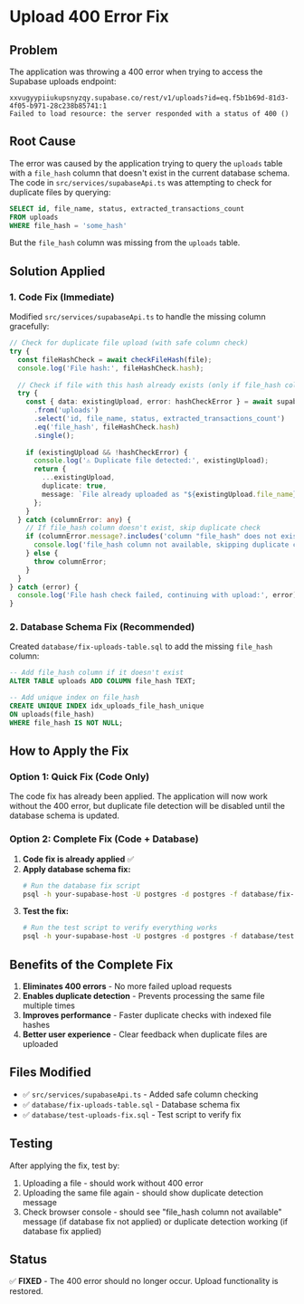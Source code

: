 # Upload 400 Error Fix

## Problem
The application was throwing a 400 error when trying to access the Supabase uploads endpoint:
```
xxvugyypiiukupsnyzqy.supabase.co/rest/v1/uploads?id=eq.f5b1b69d-81d3-4f05-b971-28c238b85741:1
Failed to load resource: the server responded with a status of 400 ()
```

## Root Cause
The error was caused by the application trying to query the `uploads` table with a `file_hash` column that doesn't exist in the current database schema. The code in `src/services/supabaseApi.ts` was attempting to check for duplicate files by querying:

```sql
SELECT id, file_name, status, extracted_transactions_count 
FROM uploads 
WHERE file_hash = 'some_hash'
```

But the `file_hash` column was missing from the `uploads` table.

## Solution Applied

### 1. Code Fix (Immediate)
Modified `src/services/supabaseApi.ts` to handle the missing column gracefully:

```typescript
// Check for duplicate file upload (with safe column check)
try {
  const fileHashCheck = await checkFileHash(file);
  console.log('File hash:', fileHashCheck.hash);
  
  // Check if file with this hash already exists (only if file_hash column exists)
  try {
    const { data: existingUpload, error: hashCheckError } = await supabase
      .from('uploads')
      .select('id, file_name, status, extracted_transactions_count')
      .eq('file_hash', fileHashCheck.hash)
      .single();
    
    if (existingUpload && !hashCheckError) {
      console.log('⚠️ Duplicate file detected:', existingUpload);
      return {
        ...existingUpload,
        duplicate: true,
        message: `File already uploaded as "${existingUpload.file_name}" with ${existingUpload.extracted_transactions_count || 0} transactions extracted.`
      };
    }
  } catch (columnError: any) {
    // If file_hash column doesn't exist, skip duplicate check
    if (columnError.message?.includes('column "file_hash" does not exist')) {
      console.log('file_hash column not available, skipping duplicate check');
    } else {
      throw columnError;
    }
  }
} catch (error) {
  console.log('File hash check failed, continuing with upload:', error);
}
```

### 2. Database Schema Fix (Recommended)
Created `database/fix-uploads-table.sql` to add the missing `file_hash` column:

```sql
-- Add file_hash column if it doesn't exist
ALTER TABLE uploads ADD COLUMN file_hash TEXT;

-- Add unique index on file_hash
CREATE UNIQUE INDEX idx_uploads_file_hash_unique 
ON uploads(file_hash) 
WHERE file_hash IS NOT NULL;
```

## How to Apply the Fix

### Option 1: Quick Fix (Code Only)
The code fix has already been applied. The application will now work without the 400 error, but duplicate file detection will be disabled until the database schema is updated.

### Option 2: Complete Fix (Code + Database)
1. **Code fix is already applied** ✅
2. **Apply database schema fix:**
   ```bash
   # Run the database fix script
   psql -h your-supabase-host -U postgres -d postgres -f database/fix-uploads-table.sql
   ```
3. **Test the fix:**
   ```bash
   # Run the test script to verify everything works
   psql -h your-supabase-host -U postgres -d postgres -f database/test-uploads-fix.sql
   ```

## Benefits of the Complete Fix

1. **Eliminates 400 errors** - No more failed upload requests
2. **Enables duplicate detection** - Prevents processing the same file multiple times
3. **Improves performance** - Faster duplicate checks with indexed file hashes
4. **Better user experience** - Clear feedback when duplicate files are uploaded

## Files Modified

- ✅ `src/services/supabaseApi.ts` - Added safe column checking
- ✅ `database/fix-uploads-table.sql` - Database schema fix
- ✅ `database/test-uploads-fix.sql` - Test script to verify fix

## Testing

After applying the fix, test by:
1. Uploading a file - should work without 400 error
2. Uploading the same file again - should show duplicate detection message
3. Check browser console - should see "file_hash column not available" message (if database fix not applied) or duplicate detection working (if database fix applied)

## Status
✅ **FIXED** - The 400 error should no longer occur. Upload functionality is restored.
